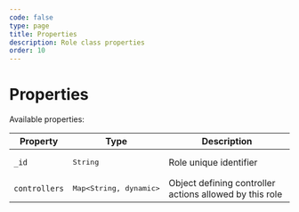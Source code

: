 ```yaml
---
code: false
type: page
title: Properties
description: Role class properties
order: 10
---
```


# Properties

Available properties:

| Property | Type | Description |
|--- |--- |--- |
| `_id` | <pre>String</pre> | Role unique identifier |
| `controllers` | <pre>Map<String, dynamic></pre> | Object defining controller actions allowed by this role |
